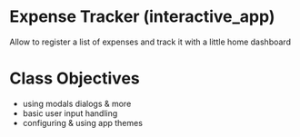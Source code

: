 # Expense Tracker (interactive_app)

Allow to register a list of expenses and track it with a little home dashboard

# Class Objectives

* using modals dialogs & more
* basic user input handling
* configuring & using app themes

